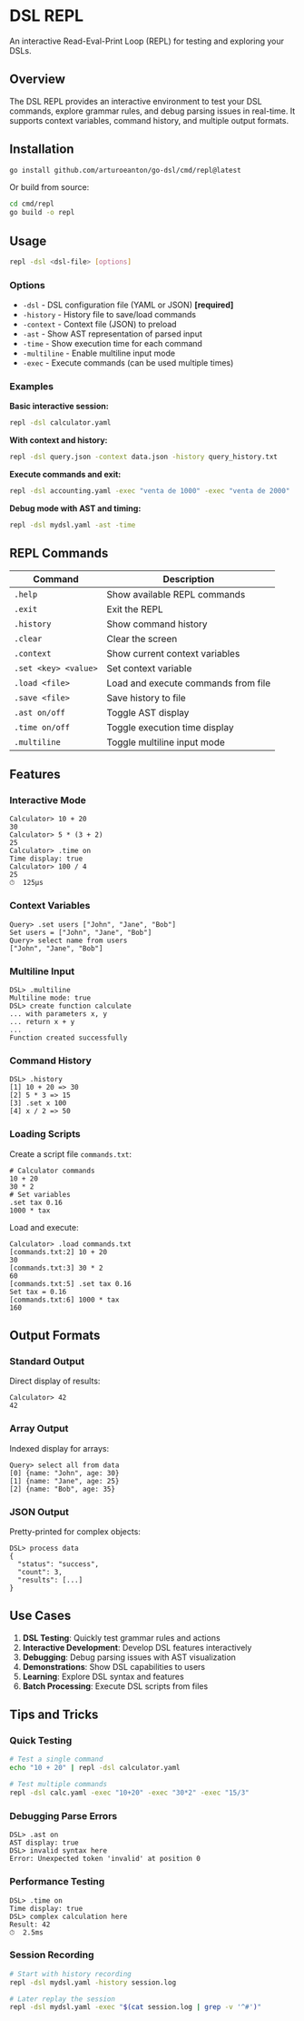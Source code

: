 # DSL REPL

An interactive Read-Eval-Print Loop (REPL) for testing and exploring your DSLs.

## Overview

The DSL REPL provides an interactive environment to test your DSL commands, explore grammar rules, and debug parsing issues in real-time. It supports context variables, command history, and multiple output formats.

## Installation

```bash
go install github.com/arturoeanton/go-dsl/cmd/repl@latest
```

Or build from source:

```bash
cd cmd/repl
go build -o repl
```

## Usage

```bash
repl -dsl <dsl-file> [options]
```

### Options

- `-dsl` - DSL configuration file (YAML or JSON) **[required]**
- `-history` - History file to save/load commands
- `-context` - Context file (JSON) to preload
- `-ast` - Show AST representation of parsed input
- `-time` - Show execution time for each command
- `-multiline` - Enable multiline input mode
- `-exec` - Execute commands (can be used multiple times)

### Examples

**Basic interactive session:**
```bash
repl -dsl calculator.yaml
```

**With context and history:**
```bash
repl -dsl query.json -context data.json -history query_history.txt
```

**Execute commands and exit:**
```bash
repl -dsl accounting.yaml -exec "venta de 1000" -exec "venta de 2000"
```

**Debug mode with AST and timing:**
```bash
repl -dsl mydsl.yaml -ast -time
```

## REPL Commands

| Command | Description |
|---------|-------------|
| `.help` | Show available REPL commands |
| `.exit` | Exit the REPL |
| `.history` | Show command history |
| `.clear` | Clear the screen |
| `.context` | Show current context variables |
| `.set <key> <value>` | Set context variable |
| `.load <file>` | Load and execute commands from file |
| `.save <file>` | Save history to file |
| `.ast on/off` | Toggle AST display |
| `.time on/off` | Toggle execution time display |
| `.multiline` | Toggle multiline input mode |

## Features

### Interactive Mode
```
Calculator> 10 + 20
30
Calculator> 5 * (3 + 2)
25
Calculator> .time on
Time display: true
Calculator> 100 / 4
25
⏱  125µs
```

### Context Variables
```
Query> .set users ["John", "Jane", "Bob"]
Set users = ["John", "Jane", "Bob"]
Query> select name from users
["John", "Jane", "Bob"]
```

### Multiline Input
```
DSL> .multiline
Multiline mode: true
DSL> create function calculate
... with parameters x, y
... return x + y
... 
Function created successfully
```

### Command History
```
DSL> .history
[1] 10 + 20 => 30
[2] 5 * 3 => 15
[3] .set x 100 
[4] x / 2 => 50
```

### Loading Scripts
Create a script file `commands.txt`:
```
# Calculator commands
10 + 20
30 * 2
# Set variables
.set tax 0.16
1000 * tax
```

Load and execute:
```
Calculator> .load commands.txt
[commands.txt:2] 10 + 20
30
[commands.txt:3] 30 * 2
60
[commands.txt:5] .set tax 0.16
Set tax = 0.16
[commands.txt:6] 1000 * tax
160
```

## Output Formats

### Standard Output
Direct display of results:
```
Calculator> 42
42
```

### Array Output
Indexed display for arrays:
```
Query> select all from data
[0] {name: "John", age: 30}
[1] {name: "Jane", age: 25}
[2] {name: "Bob", age: 35}
```

### JSON Output
Pretty-printed for complex objects:
```
DSL> process data
{
  "status": "success",
  "count": 3,
  "results": [...]
}
```

## Use Cases

1. **DSL Testing**: Quickly test grammar rules and actions
2. **Interactive Development**: Develop DSL features interactively
3. **Debugging**: Debug parsing issues with AST visualization
4. **Demonstrations**: Show DSL capabilities to users
5. **Learning**: Explore DSL syntax and features
6. **Batch Processing**: Execute DSL scripts from files

## Tips and Tricks

### Quick Testing
```bash
# Test a single command
echo "10 + 20" | repl -dsl calculator.yaml

# Test multiple commands
repl -dsl calc.yaml -exec "10+20" -exec "30*2" -exec "15/3"
```

### Debugging Parse Errors
```
DSL> .ast on
AST display: true
DSL> invalid syntax here
Error: Unexpected token 'invalid' at position 0
```

### Performance Testing
```
DSL> .time on
Time display: true
DSL> complex calculation here
Result: 42
⏱  2.5ms
```

### Session Recording
```bash
# Start with history recording
repl -dsl mydsl.yaml -history session.log

# Later replay the session
repl -dsl mydsl.yaml -exec "$(cat session.log | grep -v '^#')"
```